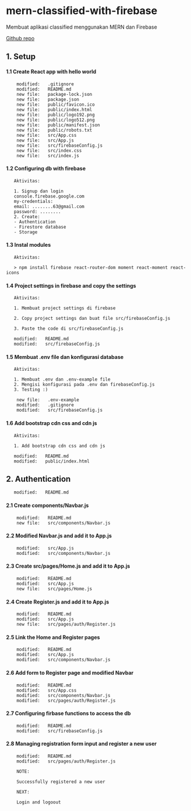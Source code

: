 # mern-classified-with-firebase
Membuat aplikasi classified menggunakan MERN dan Firebase

[Github repo](https://github.com/gurnitha/mern-classified-with-firebase)


## 1. Setup


#### 1.1 Create React app with hello world

        modified:   .gitignore
        modified:   README.md
        new file:   package-lock.json
        new file:   package.json
        new file:   public/favicon.ico
        new file:   public/index.html
        new file:   public/logo192.png
        new file:   public/logo512.png
        new file:   public/manifest.json
        new file:   public/robots.txt
        new file:   src/App.css
        new file:   src/App.js
        new file:   src/firebaseConfig.js
        new file:   src/index.css
        new file:   src/index.js


#### 1.2 Configuring db with firebase

       Aktivitas:

       1. Signup dan login
       console.firebase.google.com
       my-credentials:
       email: ........63@gmail.com 
       password: ........
       2. Create:
       - Authentication
       - Firestore database
       - Storage 


#### 1.3 Instal modules

       Aktivitas:

       > npm install firebase react-router-dom moment react-moment react-icons 


#### 1.4 Project settings in firebase and copy the settings

       Aktivitas:

       1. Membuat project settings di firebase

       2. Copy project settings dan buat file src/firebaseConfig.js

       3. Paste the code di src/firebaseConfig.js

       modified:   README.md
       modified:   src/firebaseConfig.js


#### 1.5 Membuat .env file dan konfigurasi database

       Aktivitas:

       1. Membuat .env dan .env-example file
       2. Mengisi konfigurasi pada .env dan firebaseConfig.js
       3. Testing :)

        new file:   .env-example
        modified:   .gitignore
        modified:   src/firebaseConfig.js


#### 1.6 Add bootstrap cdn css and cdn js

       Aktivitas:

       1. Add bootstrap cdn css and cdn js

       modified:   README.md
       modified:   public/index.html


## 2. Authentication 

       modified:   README.md


#### 2.1 Create components/Navbar.js

        modified:   README.md
        new file:   src/components/Navbar.js


#### 2.2 Modified Navbar.js and add it to App.js

        modified:   src/App.js
        modified:   src/components/Navbar.js


#### 2.3 Create src/pages/Home.js and add it to App.js

        modified:   README.md
        modified:   src/App.js
        new file:   src/pages/Home.js


#### 2.4 Create Register.js and add it to App.js

        modified:   README.md
        modified:   src/App.js
        new file:   src/pages/auth/Register.js


#### 2.5 Link the Home and Register pages

        modified:   README.md
        modified:   src/App.js
        modified:   src/components/Navbar.js


#### 2.6 Add form to Register page and modified Navbar

        modified:   README.md
        modified:   src/App.css
        modified:   src/components/Navbar.js
        modified:   src/pages/auth/Register.js


#### 2.7 Configuring firbase functions to access the db

        modified:   README.md
        modified:   src/firebaseConfig.js


#### 2.8 Managing registration form input and register a new user

        modified:   README.md
        modified:   src/pages/auth/Register.js

        NOTE:

        Successfully registered a new user

        NEXT: 

        Login and logoout




